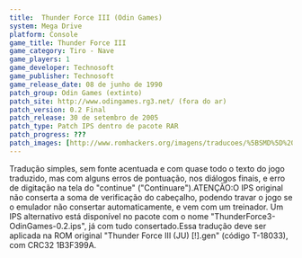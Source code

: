 ```yaml
---
title:  Thunder Force III (Odin Games)
system: Mega Drive
platform: Console
game_title: Thunder Force III
game_category: Tiro - Nave
game_players: 1
game_developer: Technosoft
game_publisher: Technosoft
game_release_date: 08 de junho de 1990
patch_group: Odin Games (extinto)
patch_site: http://www.odingames.rg3.net/ (fora do ar)
patch_version: 0.2 Final
patch_release: 30 de setembro de 2005
patch_type: Patch IPS dentro de pacote RAR
patch_progress: ???
patch_images: [http://www.romhackers.org/imagens/traducoes/%5BSMD%5D%20Thunder%20Force%20III%20-%20Odin%20Games%20-%201.png,http://www.romhackers.org/imagens/traducoes/%5BSMD%5D%20Thunder%20Force%20III%20-%20Odin%20Games%20-%202.png,http://www.romhackers.org/imagens/traducoes/%5BSMD%5D%20Thunder%20Force%20III%20-%20Odin%20Games%20-%203.png]
---
```

Tradução simples, sem fonte acentuada e com quase todo o texto do jogo traduzido, mas com alguns erros de pontuação, nos diálogos finais, e erro de digitação na tela do "continue" ("Continuare").ATENÇÃO:O IPS original não conserta a soma de verificação do cabeçalho, podendo travar o jogo se o emulador não consertar automaticamente, e vem com um treinador. Um IPS alternativo está disponível no pacote com o nome "ThunderForce3-OdinGames-0.2.ips", já com tudo consertado.Essa tradução deve ser aplicada na ROM original "Thunder Force III (JU) [!].gen" (código T-18033), com CRC32 1B3F399A.